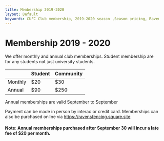 ```yaml
---
title: Membership 2019-2020
layout: Default
keywords: CUFC Club membership, 2019-2020 season ,Season pricing, Ravens fencing club membership
---
```


# Membership 2019 - 2020

We offer monthly and annual club memberships.  Student membership are for any students not just university students.  

|        |Student | Community
|:------ |:------ |:---------
|Monthly |$20	  |$30
|Annual	 |$90	  |$250
 

Annual memberships are valid September to September

Payment can be made in person by interac or credit card.  Memberships can also be purchased online via https://ravensfencing.square.site

#### Note: Annual memberships purchased after September 30 will incur a late fee of $20 per month.
